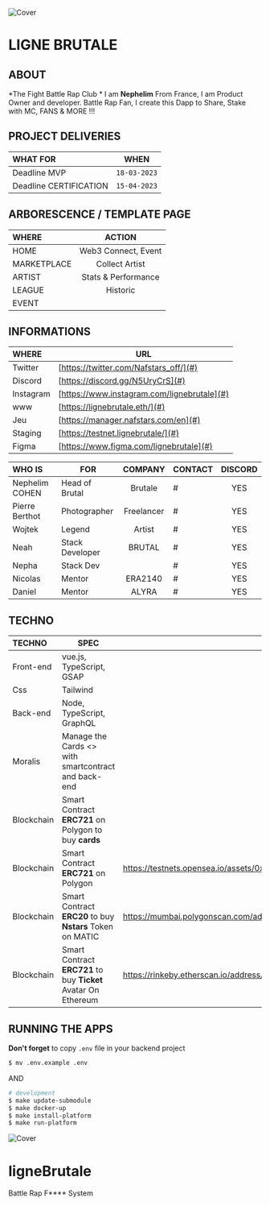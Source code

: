 ![Cover](https://github.com/nephcode/ligneBrutale/blob/master/images/brutaleReadmeHeader.jpg)

<!-- ∵ ƸӜƷ ∴∵ ƸӜƷ ∴∵ ƸӜƷ ∴∵ ƸӜƷ ∴∵ ƸӜƷ ∴∵ ƸӜƷ ∴∵ ƸӜƷ ∴∵ ƸӜƷ ∴∵ ƸӜƷ ∴∵ ƸӜƷ ∴∵ ƸӜƷ ∴∵ ƸӜƷ ∴ -->

# LIGNE BRUTALE

## ABOUT

*The Fight Battle Rap Club *
I am **Nephelim** From France, I am Product Owner and developer. Battle Rap Fan, I create this Dapp to Share, Stake with MC, FANS & MORE !!! 


## PROJECT DELIVERIES  

|WHAT	FOR	|WHEN|
|:--------|---|
|Deadline MVP | `18-03-2023`|
|Deadline CERTIFICATION | `15-04-2023` |

## ARBORESCENCE / TEMPLATE PAGE

|WHERE	|ACTION|
|:--------|:---:|
|HOME|Web3 Connect, Event |
|MARKETPLACE|Collect Artist |
|ARTIST| Stats & Performance|
|LEAGUE| Historic |
|EVENT||

## INFORMATIONS
|WHERE|URL|
|:-----------|---|
|Twitter|[https://twitter.com/Nafstars_off/](#)|
|Discord|[https://discord.gg/N5UryCrS](#)|
|Instagram|[https://www.instagram.com/lignebrutale](#)|
|www|[https://lignebrutale.eth/](#)|
|Jeu|[https://manager.nafstars.com/en](#)|
|Staging|[https://testnet.lignebrutale/](#)|
|Figma|[https://www.figma.com/lignebrutale](#)|

|WHO IS | FOR | COMPANY |CONTACT | DISCORD |
|:------|-----|:-------:|------|:-------:|
|Nephelim COHEN	| Head of Brutal | Brutale	| # | YES |
|Pierre	Berthot	| Photographer | Freelancer	| #| YES |
|Wojtek	| Legend | Artist	| # |YES|
|Neah 	|Stack Developer |BRUTAL	|#|YES|
|Nepha		|Stack Dev	|		|#|YES|
|Nicolas  	|Mentor				|ERA2140 |#|YES|
|Daniel  	|Mentor				|ALYRA	|#|YES|

## TECHNO


|TECHNO|SPEC|URL TESTNET|
|:-----|----|---|
|Front-end	| vue.js, TypeScript, GSAP |
|Css			|Tailwind	 |
|Back-end		| Node, TypeScript, GraphQL |
|Moralis		|Manage the Cards <> with smartcontract and back-end|
|Blockchain	| Smart Contract **ERC721** on Polygon to buy **cards**|
|Blockchain	| Smart Contract **ERC721** on Polygon|https://testnets.opensea.io/assets/0x40581c8a683b46470f9c474d5a60fe82bfad3e4e/1
|Blockchain	| Smart Contract **ERC20** to buy **Nstars** Token on MATIC|https://mumbai.polygonscan.com/address/0xa3eabe0a53de1a0f780406c9627584245a24a35d|
|Blockchain	| Smart Contract **ERC721** to buy **Ticket** Avatar On Ethereum |https://rinkeby.etherscan.io/address/0x40581c8a683b46470f9c474d5a60fe82bfad3e4e|

## RUNNING THE APPS

**Don't forget** to copy `.env` file in your backend project

```bash 
$ mv .env.example .env
```
  
AND  
   
```bash
# development
$ make update-submodule 
$ make docker-up
$ make install-platform
$ make run-platform
```

![Cover](https://github.com/nephcode/ligneBrutale/blob/master/images/brutaleReadmeFooter.jpg)

# ligneBrutale
Battle Rap F**** System
